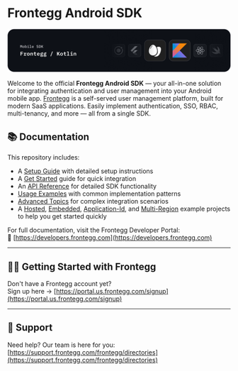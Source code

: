 # Frontegg Android SDK
![Frontegg_Android_SDK (Kotlin)](/docs/images/frontegg-kotlin.png)

Welcome to the official **Frontegg Android SDK** — your all-in-one solution for
integrating authentication and user management into your Android mobile
app. [Frontegg](https://frontegg.com/) is a self-served user management platform, built for modern
SaaS applications. Easily implement authentication, SSO, RBAC, multi-tenancy, and more — all from a
single SDK.

## 📚 Documentation

This repository includes:

- A [Setup Guide](/docs/setup.md) with detailed setup instructions
- A [Get Started](/docs/getting-started.md) guide for quick integration
- An [API Reference](/docs/api.md) for detailed SDK functionality
- [Usage Examples](/docs/usage.md) with common implementation patterns
- [Advanced Topics](/docs/advanced.md) for complex integration scenarios
- A [Hosted](./app), [Embedded](./embedded), [Application-Id](./applicationId), and [Multi-Region](./multi-region) example projects to help you get started quickly

For full documentation, visit the Frontegg Developer Portal:  
🔗 [https://developers.frontegg.com](https://developers.frontegg.com)

---

## 🧑‍💻 Getting Started with Frontegg

Don't have a Frontegg account yet?  
Sign up here → [https://portal.us.frontegg.com/signup](https://portal.us.frontegg.com/signup)

---

## 💬 Support

Need help? Our team is here for you:  
[https://support.frontegg.com/frontegg/directories](https://support.frontegg.com/frontegg/directories)
